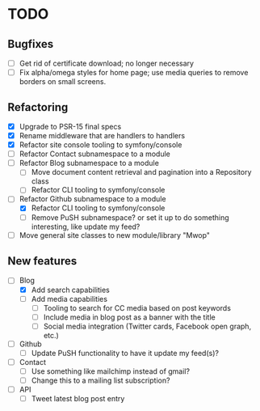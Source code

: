 # TODO

## Bugfixes

- [ ] Get rid of certificate download; no longer necessary
- [ ] Fix alpha/omega styles for home page; use media queries to remove borders
  on small screens.

## Refactoring

- [x] Upgrade to PSR-15 final specs
- [x] Rename middleware that are handlers to handlers
- [x] Refactor site console tooling to symfony/console
- [ ] Refactor Contact subnamespace to a module
- [ ] Refactor Blog subnamespace to a module
  - [ ] Move document content retrieval and pagination into a Repository class
  - [ ] Refactor CLI tooling to symfony/console
- [ ] Refactor Github subnamespace to a module
  - [x] Refactor CLI tooling to symfony/console
  - [ ] Remove PuSH subnamespace? or set it up to do something interesting, like
    update my feed?
- [ ] Move general site classes to new module/library "Mwop"

## New features

- [ ] Blog
  - [x] Add search capabilities
  - [ ] Add media capabilities
    - [ ] Tooling to search for CC media based on post keywords
    - [ ] Include media in blog post as a banner with the title
    - [ ] Social media integration (Twitter cards, Facebook open graph, etc.)
- [ ] Github
  - [ ] Update PuSH functionality to have it update my feed(s)?
- [ ] Contact
  - [ ] Use something like mailchimp instead of gmail?
  - [ ] Change this to a mailing list subscription?
- [ ] API
  - [ ] Tweet latest blog post entry
